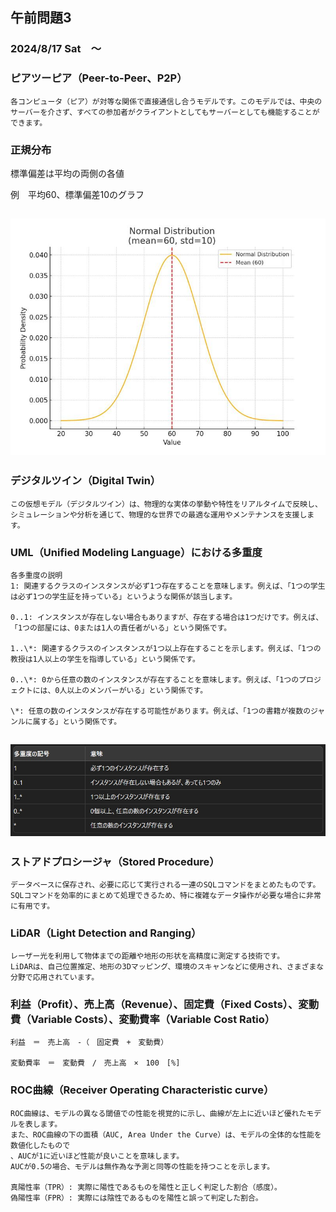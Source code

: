 ## 午前問題3

### 2024/8/17 Sat　～　

### ピアツーピア（Peer-to-Peer、P2P）

    各コンピュータ（ピア）が対等な関係で直接通信し合うモデルです。このモデルでは、中央のサーバーを介さず、すべての参加者がクライアントとしてもサーバーとしても機能することができます。

### 正規分布

標準偏差は平均の両側の各値

例　平均60、標準偏差10のグラフ

## ![normal_distribution_mean_60_std_10.jpg](/応用情報/R5春/normal_distribution_mean_60_std_10.jpg "normal_distribution_mean_60_std_10.jpg")

### デジタルツイン（Digital Twin）

    この仮想モデル（デジタルツイン）は、物理的な実体の挙動や特性をリアルタイムで反映し、
    シミュレーションや分析を通じて、物理的な世界での最適な運用やメンテナンスを支援します。

### UML（Unified Modeling Language）における多重度

    各多重度の説明
    1: 関連するクラスのインスタンスが必ず1つ存在することを意味します。例えば、「1つの学生は必ず1つの学生証を持っている」というような関係が該当します。

    0..1: インスタンスが存在しない場合もありますが、存在する場合は1つだけです。例えば、「1つの部屋には、0または1人の責任者がいる」という関係です。

    1..\*: 関連するクラスのインスタンスが1つ以上存在することを示します。例えば、「1つの教授は1人以上の学生を指導している」という関係です。

    0..\*: 0から任意の数のインスタンスが存在することを意味します。例えば、「1つのプロジェクトには、0人以上のメンバーがいる」という関係です。

    \*: 任意の数のインスタンスが存在する可能性があります。例えば、「1つの書籍が複数のジャンルに属する」という関係です。

## ![多重度.jpg](/応用情報/R5春/多重度.jpg "多重度.jpg")

### ストアドプロシージャ（Stored Procedure）

    データベースに保存され、必要に応じて実行される一連のSQLコマンドをまとめたものです。
    SQLコマンドを効率的にまとめて処理できるため、特に複雑なデータ操作が必要な場合に非常に有用です。

### LiDAR（Light Detection and Ranging）

    レーザー光を利用して物体までの距離や地形の形状を高精度に測定する技術です。
    LiDARは、自己位置推定、地形の3Dマッピング、環境のスキャンなどに使用され、さまざまな分野で応用されています。

### 利益（Profit）、売上高（Revenue）、固定費（Fixed Costs）、変動費（Variable Costs）、変動費率（Variable Cost Ratio）

    利益　＝　売上高　-（　固定費　+　変動費）

    変動費率　＝　変動費　/　売上高　×　100　[%]

### ROC曲線（Receiver Operating Characteristic curve）

    ROC曲線は、モデルの異なる閾値での性能を視覚的に示し、曲線が左上に近いほど優れたモデルを表します。
    また、ROC曲線の下の面積（AUC, Area Under the Curve）は、モデルの全体的な性能を数値化したもので
    、AUCが1に近いほど性能が良いことを意味します。
    AUCが0.5の場合、モデルは無作為な予測と同等の性能を持つことを示します。

    真陽性率（TPR）: 実際に陽性であるものを陽性と正しく判定した割合（感度）。
    偽陽性率（FPR）: 実際には陰性であるものを陽性と誤って判定した割合。
